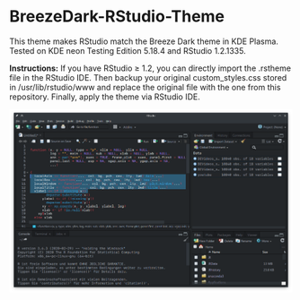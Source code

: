 # BreezeDark-RStudio-Theme
This theme makes RStudio match the Breeze Dark theme in KDE Plasma.
Tested on KDE neon Testing Edition 5.18.4 and RStudio 1.2.1335.

**Instructions:**  If you have RStudio ≥ 1.2, you can directly import the .rstheme file in the RStudio IDE. Then backup your original custom_styles.css stored in /usr/lib/rstudio/www and replace the original file with the one from this repository.
Finally, apply the theme via RStudio IDE.

![Screenshot](Preview.png)
